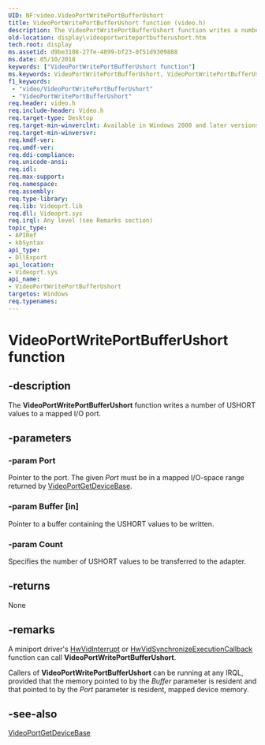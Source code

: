 ```yaml
---
UID: NF:video.VideoPortWritePortBufferUshort
title: VideoPortWritePortBufferUshort function (video.h)
description: The VideoPortWritePortBufferUshort function writes a number of USHORT values to a mapped I/O port.
old-location: display\videoportwriteportbufferushort.htm
tech.root: display
ms.assetid: d9be3108-27fe-4899-bf23-0f51d9309888
ms.date: 05/10/2018
keywords: ["VideoPortWritePortBufferUshort function"]
ms.keywords: VideoPortWritePortBufferUshort, VideoPortWritePortBufferUshort function [Display Devices], VideoPort_Functions_cf88884e-2891-4e82-b7e0-afaa605a2d65.xml, display.videoportwriteportbufferushort, video/VideoPortWritePortBufferUshort
f1_keywords:
 - "video/VideoPortWritePortBufferUshort"
 - "VideoPortWritePortBufferUshort"
req.header: video.h
req.include-header: Video.h
req.target-type: Desktop
req.target-min-winverclnt: Available in Windows 2000 and later versions of the Windows operating systems.
req.target-min-winversvr: 
req.kmdf-ver: 
req.umdf-ver: 
req.ddi-compliance: 
req.unicode-ansi: 
req.idl: 
req.max-support: 
req.namespace: 
req.assembly: 
req.type-library: 
req.lib: Videoprt.lib
req.dll: Videoprt.sys
req.irql: Any level (see Remarks section)
topic_type:
- APIRef
- kbSyntax
api_type:
- DllExport
api_location:
- Videoprt.sys
api_name:
- VideoPortWritePortBufferUshort
targetos: Windows
req.typenames: 
---
```


# VideoPortWritePortBufferUshort function


## -description


The <b>VideoPortWritePortBufferUshort</b> function writes a number of USHORT values to a mapped I/O port.


## -parameters




### -param Port

Pointer to the port. The given <i>Port</i> must be in a mapped I/O-space range returned by <a href="https://docs.microsoft.com/windows-hardware/drivers/ddi/video/nf-video-videoportgetdevicebase">VideoPortGetDeviceBase</a>.


### -param Buffer [in]

Pointer to a buffer containing the USHORT values to be written.


### -param Count

Specifies the number of USHORT values to be transferred to the adapter.


## -returns



None




## -remarks



A miniport driver's <a href="https://docs.microsoft.com/windows-hardware/drivers/ddi/video/nc-video-pvideo_hw_interrupt">HwVidInterrupt</a> or <a href="https://docs.microsoft.com/windows-hardware/drivers/ddi/video/nc-video-pminiport_synchronize_routine">HwVidSynchronizeExecutionCallback</a> function can call <b>VideoPortWritePortBufferUshort</b>.

Callers of <b>VideoPortWritePortBufferUshort</b> can be running at any IRQL, provided that the memory pointed to by the <i>Buffer</i> parameter is resident and that pointed to by the <i>Port</i> parameter is resident, mapped device memory.




## -see-also




<a href="https://docs.microsoft.com/windows-hardware/drivers/ddi/video/nf-video-videoportgetdevicebase">VideoPortGetDeviceBase</a>
 

 

